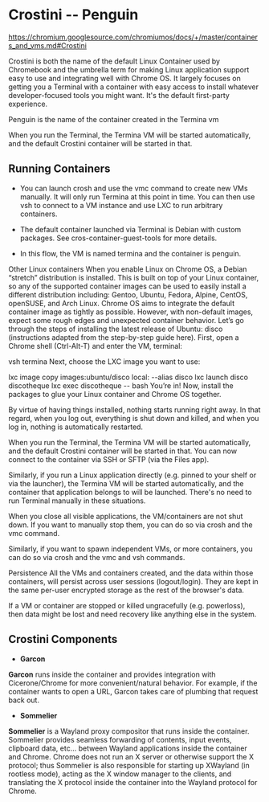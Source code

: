 # Crostini -- Penguin

https://chromium.googlesource.com/chromiumos/docs/+/master/containers_and_vms.md#Crostini

Crostini is both the name of the default Linux Container used by Chromebook and the umbrella term for making Linux application support easy to use and integrating well with Chrome OS. It largely focuses on getting you a Terminal with a container with easy access to install whatever developer-focused tools you might want. It's the default first-party experience.

Penguin is the name of the container created in the Termina vm

When you run the Terminal, the Termina VM will be started automatically, and the default Crostini container will be started in that. 

## Running Containers

* You can launch crosh and use the vmc command to create new VMs manually. It will only run Termina at this point in time. You can then use vsh to connect to a VM instance and use LXC to run arbitrary containers.

* The default container launched via Terminal is Debian with custom packages. See cros-container-guest-tools for more details.

* In this flow, the VM is named termina and the container is penguin.

Other Linux containers
When you enable Linux on Chrome OS, a Debian “stretch” distribution is installed. This is built on top of your Linux container, so any of the supported container images can be used to easily install a different distribution including: Gentoo, Ubuntu, Fedora, Alpine, CentOS, openSUSE, and Arch Linux. Chrome OS aims to integrate the default container image as tightly as possible. However, with non-default images, expect some rough edges and unexpected container behavior.
Let’s go through the steps of installing the latest release of Ubuntu: disco (instructions adapted from the step-by-step guide here).
First, open a Chrome shell (Ctrl-Alt-T) and enter the VM, terminal:

vsh termina
Next, choose the LXC image you want to use:

lxc image copy images:ubuntu/disco local: --alias disco
lxc launch disco discotheque
lxc exec discotheque -- bash
You’re in! Now, install the packages to glue your Linux container and Chrome OS together.


By virtue of having things installed, nothing starts running right away. In that regard, when you log out, everything is shut down and killed, and when you log in, nothing is automatically restarted.

When you run the Terminal, the Termina VM will be started automatically, and the default Crostini container will be started in that. You can now connect to the container via SSH or SFTP (via the Files app).

Similarly, if you run a Linux application directly (e.g. pinned to your shelf or via the launcher), the Termina VM will be started automatically, and the container that application belongs to will be launched. There's no need to run Terminal manually in these situations.

When you close all visible applications, the VM/containers are not shut down. If you want to manually stop them, you can do so via crosh and the vmc command.

Similarly, if you want to spawn independent VMs, or more containers, you can do so via crosh and the vmc and vsh commands.

Persistence
All the VMs and containers created, and the data within those containers, will persist across user sessions (logout/login). They are kept in the same per-user encrypted storage as the rest of the browser's data.

If a VM or container are stopped or killed ungracefully (e.g. powerloss), then data might be lost and need recovery like anything else in the system.


## Crostini Components

* **Garcon** 

**Garcon** runs inside the container and provides integration with Cicerone/Chrome for more convenient/natural behavior. For example, if the container wants to open a URL, Garcon takes care of plumbing that request back out.

* **Sommelier** 

**Sommelier** is a Wayland proxy compositor that runs inside the container. Sommelier provides seamless forwarding of contents, input events, clipboard data, etc... between Wayland applications inside the container and Chrome. Chrome does not run an X server or otherwise support the X protocol; thus Sommelier is also responsible for starting up XWayland (in rootless mode), acting as the X window manager to the clients, and translating the X protocol inside the container into the Wayland protocol for Chrome.
